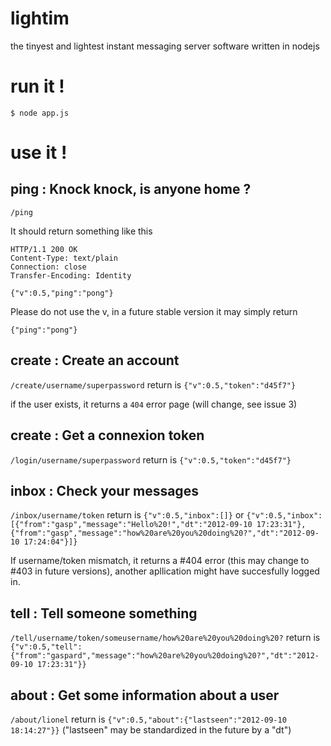 lightim
=======

the tinyest and lightest instant messaging server software written in nodejs

run it !
=======

```
$ node app.js
```

use it !
=======

ping : Knock knock, is anyone home ?
----------
`/ping`

It should return something like this
```
HTTP/1.1 200 OK
Content-Type: text/plain
Connection: close
Transfer-Encoding: Identity

{"v":0.5,"ping":"pong"}
```

Please do not use the v, in a future stable version it may simply return
```
{"ping":"pong"}
```

create : Create an account
----------
`/create/username/superpassword`
return is
`{"v":0.5,"token":"d45f7"}`

if the user exists, it returns a `404` error page (will change, see issue 3)

create : Get a connexion token
----------
`/login/username/superpassword`
return is
`{"v":0.5,"token":"d45f7"}`


inbox : Check your messages
----------
`/inbox/username/token`
return is 
`{"v":0.5,"inbox":[]}`
or
`{"v":0.5,"inbox":[{"from":"gasp","message":"Hello%20!","dt":"2012-09-10 17:23:31"},{"from":"gasp","message":"how%20are%20you%20doing%20?","dt":"2012-09-10 17:24:04"}]}`

If username/token mismatch, it returns a #404 error (this may change to #403 in future versions), another apllication might have succesfully logged in.


tell : Tell someone something
----------
`/tell/username/token/someusername/how%20are%20you%20doing%20?`
return is
`{"v":0.5,"tell":{"from":"gaspard","message":"how%20are%20you%20doing%20?","dt":"2012-09-10 17:23:31"}}`


about : Get some information about a user
----------
`/about/lionel`
return is
`{"v":0.5,"about":{"lastseen":"2012-09-10 18:14:27"}}` ("lastseen" may be standardized in the future by a "dt")
